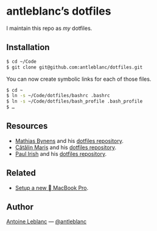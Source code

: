 # antleblanc’s dotfiles

I maintain this repo as *my* dotfiles.

## Installation

```sh
$ cd ~/Code
$ git clone git@github.com:antleblanc/dotfiles.git
```

You can now create symbolic links for each of those files.

```sh
$ cd ~
$ ln -s ~/Code/dotfiles/bashrc .bashrc
$ ln -s ~/Code/dotfiles/bash_profile .bash_profile
$ …
```

## Resources

- [Mathias Bynens](https://github.com/mathiasbynens) and his [dotfiles repository](https://github.com/mathiasbynens/dotfiles).
- [Cătălin Mariș](https://github.com/alrra) and his [dotfiles repository](https://github.com/alrra/dotfiles).
- [Paul Irish](https://github.com/paulirish) and his [dotfiles repository](https://github.com/paulirish/dotfiles).

## Related

- [Setup a new  MacBook Pro](https://github.com/antleblanc/setup).

## Author

[Antoine Leblanc](https://antleblanc.me) — [@antleblanc](https://twitter.com/antleblanc)
